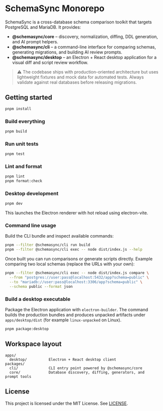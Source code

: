 # SchemaSync Monorepo

SchemaSync is a cross-database schema comparison toolkit that targets PostgreSQL and MariaDB.
It provides:

- **@schemasync/core** – discovery, normalization, diffing, DDL generation, and AI prompt helpers.
- **@schemasync/cli** – a command-line interface for comparing schemas, generating migrations, and building AI review prompts.
- **@schemasync/desktop** – an Electron + React desktop application for a visual diff and script review workflow.

> ⚠️ The codebase ships with production-oriented architecture but uses lightweight fixtures and mock data for automated tests. Always validate against real databases before releasing migrations.

## Getting started

```bash
pnpm install
```

### Build everything

```bash
pnpm build
```

### Run unit tests

```bash
pnpm test
```

### Lint and format

```bash
pnpm lint
pnpm format:check
```

### Desktop development

```bash
pnpm dev
```

This launches the Electron renderer with hot reload using electron-vite.

### Command line usage

Build the CLI bundle and inspect available commands:

```bash
pnpm --filter @schemasync/cli run build
pnpm --filter @schemasync/cli exec -- node dist/index.js --help
```

Once built you can run comparisons or generate scripts directly. Example comparing two
local schemas (replace the URLs with your own):

```bash
pnpm --filter @schemasync/cli exec -- node dist/index.js compare \
  --from "postgres://user:pass@localhost:5432/app?schema=public" \
  --to "mariadb://user:pass@localhost:3306/app?schema=public" \
  --schema public --format json
```

### Build a desktop executable

Package the Electron application with `electron-builder`. The command builds the
production bundles and produces unpacked artifacts under `apps/desktop/dist` (for
example `linux-unpacked` on Linux).

```bash
pnpm package:desktop
```

## Workspace layout

```
apps/
  desktop/          Electron + React desktop client
packages/
  cli/              CLI entry point powered by @schemasync/core
  core/             Database discovery, diffing, generators, and prompt tools
```

## License

This project is licensed under the MIT License. See [LICENSE](./LICENSE).
